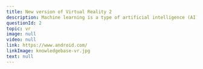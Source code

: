 ```yaml
---
title: New version of Virtual Reality 2
description: Machine learning is a type of artificial intelligence (AI) that provides computers with the ability to learn without being explicitly programmed. Machine learning focuses on the development of computer programs that can change when exposed to new data.
questionId: 2
topic: vr
image: null
video: null
link: https://www.android.com/
linkImage: knowledgebase-vr.jpg
text: null
---
```


